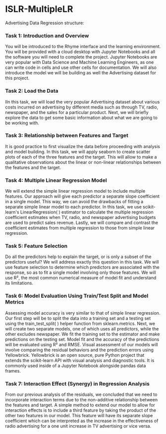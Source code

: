 # ISLR-MultipleLR
Advertising Data Regression structure:
### Task 1: Introduction and Overview
You will be introduced to the Rhyme interface and the learning environment. You will be provided with a cloud desktop with Jupyter Notebooks and all the software you will need to complete the project. Jupyter Notebooks are very popular with Data Science and Machine Learning Engineers, as one can write code in cells and use other cells for documentation. We will also introduce the model we will be building as well the Advertising dataset for this project.
### Task 2: Load the Data
IIn this task, we will load the very popular Advertising dataset about various costs incurred on advertising by different media such as through TV, radio, newspaper, and the sales for a particular product. Next, we will briefly explore the data to get some basic information about what we are going to be working with.
### Task 3: Relationship between Features and Target
It is good practice to first visualize the data before proceeding with analysis and model building. In this task, we will apply seaborn to create scatter plots of each of the three features and the target. This will allow to make a qualitative observations about the linear or non-linear relationships between the features and the target.
### Task 4: Multiple Linear Regression Model
We will extend the simple linear regression model to include multiple features. Our approach will give each predictor a separate slope coefficient in a single model. This way, we can avoid the drawbacks of fitting a separate simple linear model to each predictor. In this task, we use scikit-learn's LinearRegression( ) estimator to calculate the multiple regression coefficient estimates when TV, radio, and newspaper advertising budgets are used to predict sales revenue. Lastly, we will compare and contrast the coefficient estimates from multiple regression to those from simple linear regression.
### Task 5: Feature Selection
Do all the predictors help to explain the target, or is only a subset of the predictors useful? We will address exactly this question in this task. We will use feature selection to determine which predictors are associated with the response, so as to fit a single model involving only those features. We will use R², the most common numerical measure of model fit and understand its limitations.
### Task 6: Model Evaluation Using Train/Test Split and Model Metrics
Assessing model accuracy is very similar to that of simple linear regression. Our first step will be to split the data into a training set and a testing set using the train_test_split( ) helper function from sklearn.metrics. Next, we will create two separate models, one of which uses all predictors, while the other excludes newspaper. We fit the training set to the estimator and make predictions on the testing set. Model fit and the accuracy of the predictions will be evaluated using R² and RMSE. Visual assessment of our models will involve comparing the residual behaviors and the prediction errors using Yellowbrick. Yellowbrick is an open source, pure Python project that extends the scikit-learn API with visual analysis and diagnostic tools. It is commonly used inside of a Jupyter Notebook alongside pandas data frames.
### Task 7: Interaction Effect (Synergy) in Regression Analysis
From our previous analysis of the residuals, we concluded that we need to incorporate interaction terms due to the non-additive relationship between the features and target. A simple method to extend our model to allow for interaction effects is to include a third feature by taking the product of the other two features in our model. This feature will have its separate slope coefficient which can be interpreted as the increase in the effectiveness of radio advertising for a one unit increase in TV advertising or vice versa.
